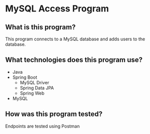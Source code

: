 # MySQL Access Program
## What is this program?
This program connects to a MySQL database and adds users to the database.

## What technologies does this program use?
* Java
* Spring Boot
    * MySQL Driver
    * Spring Data JPA
    * Spring Web
* MySQL

## How was this program tested?
Endpoints are tested using Postman
